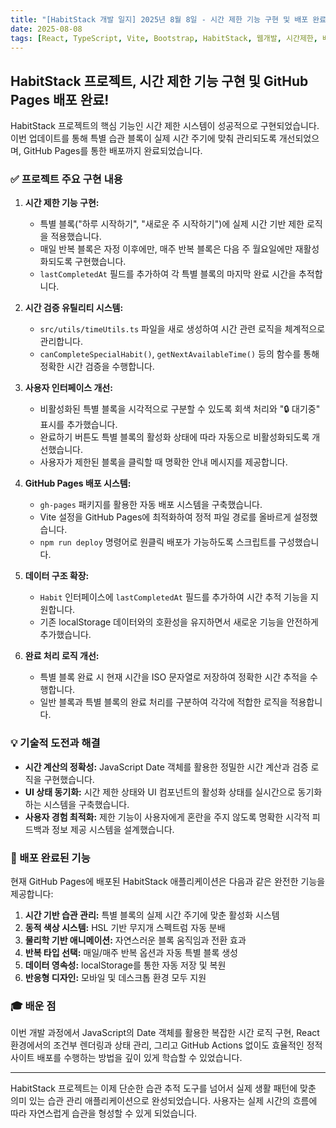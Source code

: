 ```yaml
---
title: "[HabitStack 개발 일지] 2025년 8월 8일 - 시간 제한 기능 구현 및 배포 완료"
date: 2025-08-08
tags: [React, TypeScript, Vite, Bootstrap, HabitStack, 웹개발, 시간제한, 배포, GitHub Pages]
---
```


## HabitStack 프로젝트, 시간 제한 기능 구현 및 GitHub Pages 배포 완료!

HabitStack 프로젝트의 핵심 기능인 시간 제한 시스템이 성공적으로 구현되었습니다. 이번 업데이트를 통해 특별 습관 블록이 실제 시간 주기에 맞춰 관리되도록 개선되었으며, GitHub Pages를 통한 배포까지 완료되었습니다.

### ✅ 프로젝트 주요 구현 내용

1.  **시간 제한 기능 구현:**
    *   특별 블록("하루 시작하기", "새로운 주 시작하기")에 실제 시간 기반 제한 로직을 적용했습니다.
    *   매일 반복 블록은 자정 이후에만, 매주 반복 블록은 다음 주 월요일에만 재활성화되도록 구현했습니다.
    *   `lastCompletedAt` 필드를 추가하여 각 특별 블록의 마지막 완료 시간을 추적합니다.

2.  **시간 검증 유틸리티 시스템:**
    *   `src/utils/timeUtils.ts` 파일을 새로 생성하여 시간 관련 로직을 체계적으로 관리합니다.
    *   `canCompleteSpecialHabit()`, `getNextAvailableTime()` 등의 함수를 통해 정확한 시간 검증을 수행합니다.

3.  **사용자 인터페이스 개선:**
    *   비활성화된 특별 블록을 시각적으로 구분할 수 있도록 회색 처리와 "🔒 대기중" 표시를 추가했습니다.
    *   완료하기 버튼도 특별 블록의 활성화 상태에 따라 자동으로 비활성화되도록 개선했습니다.
    *   사용자가 제한된 블록을 클릭할 때 명확한 안내 메시지를 제공합니다.

4.  **GitHub Pages 배포 시스템:**
    *   `gh-pages` 패키지를 활용한 자동 배포 시스템을 구축했습니다.
    *   Vite 설정을 GitHub Pages에 최적화하여 정적 파일 경로를 올바르게 설정했습니다.
    *   `npm run deploy` 명령어로 원클릭 배포가 가능하도록 스크립트를 구성했습니다.

5.  **데이터 구조 확장:**
    *   `Habit` 인터페이스에 `lastCompletedAt` 필드를 추가하여 시간 추적 기능을 지원합니다.
    *   기존 localStorage 데이터와의 호환성을 유지하면서 새로운 기능을 안전하게 추가했습니다.

6.  **완료 처리 로직 개선:**
    *   특별 블록 완료 시 현재 시간을 ISO 문자열로 저장하여 정확한 시간 추적을 수행합니다.
    *   일반 블록과 특별 블록의 완료 처리를 구분하여 각각에 적합한 로직을 적용합니다.

### 💡 기술적 도전과 해결

*   **시간 계산의 정확성:** JavaScript Date 객체를 활용한 정밀한 시간 계산과 검증 로직을 구현했습니다.
*   **UI 상태 동기화:** 시간 제한 상태와 UI 컴포넌트의 활성화 상태를 실시간으로 동기화하는 시스템을 구축했습니다.
*   **사용자 경험 최적화:** 제한 기능이 사용자에게 혼란을 주지 않도록 명확한 시각적 피드백과 정보 제공 시스템을 설계했습니다.

### 🚀 배포 완료된 기능

현재 GitHub Pages에 배포된 HabitStack 애플리케이션은 다음과 같은 완전한 기능을 제공합니다:

1.  **시간 기반 습관 관리:** 특별 블록의 실제 시간 주기에 맞춘 활성화 시스템
2.  **동적 색상 시스템:** HSL 기반 무지개 스펙트럼 자동 분배
3.  **물리학 기반 애니메이션:** 자연스러운 블록 움직임과 전환 효과
4.  **반복 타입 선택:** 매일/매주 반복 옵션과 자동 특별 블록 생성
5.  **데이터 영속성:** localStorage를 통한 자동 저장 및 복원
6.  **반응형 디자인:** 모바일 및 데스크톱 환경 모두 지원

### 🎓 배운 점

이번 개발 과정에서 JavaScript의 Date 객체를 활용한 복잡한 시간 로직 구현, React 환경에서의 조건부 렌더링과 상태 관리, 그리고 GitHub Actions 없이도 효율적인 정적 사이트 배포를 수행하는 방법을 깊이 있게 학습할 수 있었습니다.

---

HabitStack 프로젝트는 이제 단순한 습관 추적 도구를 넘어서 실제 생활 패턴에 맞춘 의미 있는 습관 관리 애플리케이션으로 완성되었습니다. 사용자는 실제 시간의 흐름에 따라 자연스럽게 습관을 형성할 수 있게 되었습니다.

